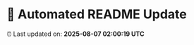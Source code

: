 # 🚀 Automated README Update

⏰ Last updated on: **2025-08-07 02:00:19 UTC**


<!-- noise-1 V -->

<!-- noise-2 🚀 -->

<!-- noise-3 h -->

<!-- noise-4 o -->
